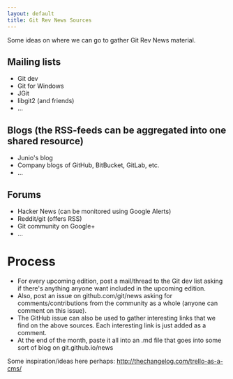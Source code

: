 ```yaml
---
layout: default
title: Git Rev News Sources
---
```


Some ideas on where we can go to gather Git Rev News material.

## Mailing lists

* Git dev
* Git for Windows
* JGit 
* libgit2 (and friends)
* ...

## Blogs (the RSS-feeds can be aggregated into one shared resource)

* Junio's blog
* Company blogs of GitHub, BitBucket, GitLab, etc.
* ...

## Forums

* Hacker News (can be monitored using Google Alerts)
* Reddit/git (offers RSS)
* Git community on Google+
* ...

# Process

* For every upcoming edition, post a mail/thread to the Git dev list asking
  if there's anything anyone want included in the upcoming edition.
* Also, post an issue on github.com/git/news asking for 
  comments/contributions from the community as a whole (anyone can 
  comment on this issue).
* The GitHub issue can also be used to gather interesting links that we find
  on the above sources. Each interesting link is just added as a comment.
* At the end of the month, paste it all into an .md file that goes into some
  sort of blog on git.github.io/news

Some inspiration/ideas here perhaps: http://thechangelog.com/trello-as-a-cms/
